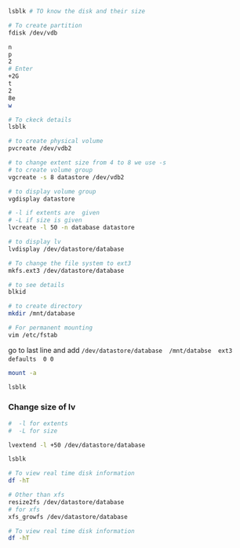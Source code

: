 <!--
  Author: omteja04
  Created on: 07-06-2024 10:54:53
  Description: LVM
-->

<!-- cSpell:disable
 -->

```sh
lsblk # TO know the disk and their size
```

```sh
# To create partition
fdisk /dev/vdb
```

```sh
n
p
2
# Enter
+2G
t
2
8e
w
```

```sh
# To ckeck details
lsblk
```

```sh
# to create physical volume
pvcreate /dev/vdb2
```

```sh
# to change extent size from 4 to 8 we use -s
# to create volume group
vgcreate -s 8 datastore /dev/vdb2
```

```sh
# to display volume group
vgdisplay datastore
```

```sh
# -l if extents are  given
# -L if size is given
lvcreate -l 50 -n database datastore
```

```sh
# to display lv
lvdisplay /dev/datastore/database
```

```sh
# To change the file system to ext3
mkfs.ext3 /dev/datastore/database
```

```sh
# to see details
blkid
```

```sh
# to create directory
mkdir /mnt/database
```

```sh
# For permanent mounting
vim /etc/fstab
```

go to last line and add
`/dev/datastore/database`&emsp;`/mnt/databse`&emsp;`ext3`&emsp;`defaults`&emsp;`0 0`

```sh
mount -a
```

```sh
lsblk
```

### Change size of lv

```sh
#  -l for extents
#  -L for size

lvextend -l +50 /dev/datastore/database
```

```sh
lsblk
```

```sh
# To view real time disk information
df -hT
```

```sh
# Other than xfs
resize2fs /dev/datastore/database
# for xfs
xfs_growfs /dev/datastore/database
```

```sh
# To view real time disk information
df -hT
```
